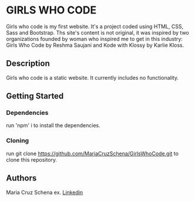 # GIRLS WHO CODE 

Girls who code is my first website. 
It's a project coded using HTML, CSS, Sass and Bootstrap. 
Ths site's content is not original, it was inspired by two organizations founded by woman who inspired me to get in this industry: Girls Who Code by Reshma Saujani and Kode with Klossy by Karlie Kloss. 

## Description
Girls who code is a static website. It currently includes no functionality. 

## Getting Started

### Dependencies

run 'npm' i to install the dependencies. 

### Cloning

run git clone https://github.com/MariaCruzSchena/GirlsWhoCode.git to clone this repository. 

## Authors

Maria Cruz Schena 
ex. [Linkedin](https://www.linkedin.com/in/mariacruzschena/)


